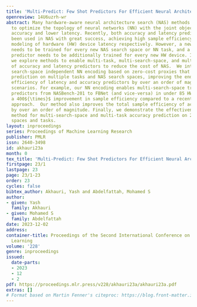 ```yaml
---
title: 'Multi-Predict: Few Shot Predictors For Efficient Neural Architecture Search'
openreview: 14U6uzrh-wr
abstract: Many hardware-aware neural architecture search (NAS) methods have been developed
  to optimize the topology of neural networks (NN) with the joint objectives of higher
  accuracy and lower latency. Recently, both accuracy and latency predictors have
  been used in NAS with great success, achieving high sample efficiency and accurate
  modeling of hardware (HW) device latency respectively. However, a new accuracy predictor
  needs to be trained for every new NAS search space or NN task, and a new latency
  predictor needs to be additionally trained for every new HW device. In this paper,
  we explore methods to enable multi-task, multi-search-space, and multi-HW adaptation
  of accuracy and latency predictors to reduce the cost of NAS.  We introduce a novel
  search-space independent NN encoding based on zero-cost proxies that achieves sample-efficient
  prediction on multiple tasks and NAS search spaces, improving the end-to-end sample
  efficiency of latency and accuracy predictors by over an order of magnitude in multiple
  scenarios. For example, our NN encoding enables multi-search-space transfer of latency
  predictors from NASBench-201 to FBNet (and vice-versa) in under 85 HW measurements,
  a 400${\times}$ improvement in sample efficiency compared to a recent meta-learning
  approach.  Our method also improves the total sample efficiency of accuracy predictors
  by over an order of magnitude. Finally, we demonstrate the effectiveness of our
  method for multi-search-space and multi-task accuracy prediction on 28 NAS search
  spaces and tasks.
layout: inproceedings
series: Proceedings of Machine Learning Research
publisher: PMLR
issn: 2640-3498
id: akhauri23a
month: 0
tex_title: 'Multi-Predict: Few Shot Predictors For Efficient Neural Architecture Search'
firstpage: 23/1
lastpage: 23
page: 23/1-23
order: 23
cycles: false
bibtex_author: Akhauri, Yash and Abdelfattah, Mohamed S
author:
- given: Yash
  family: Akhauri
- given: Mohamed S
  family: Abdelfattah
date: 2023-12-02
address:
container-title: Proceedings of the Second International Conference on Automated Machine
  Learning
volume: '228'
genre: inproceedings
issued:
  date-parts:
  - 2023
  - 12
  - 2
pdf: https://proceedings.mlr.press/v228/akhauri23a/akhauri23a.pdf
extras: []
# Format based on Martin Fenner's citeproc: https://blog.front-matter.io/posts/citeproc-yaml-for-bibliographies/
---
```

